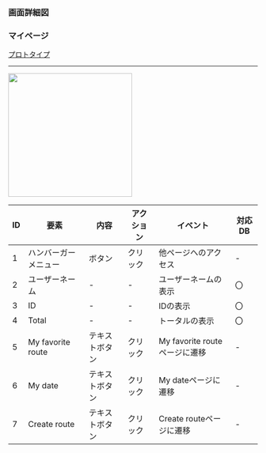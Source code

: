 ### 画面詳細図
### マイページ
[プロトタイプ](https://www.figma.com/file/YLXi0XXJfyq6239uKAU8LF/cyclinger?node-id=103%3A548)
*****
<img src="./image/.png" width="250">

|ID|要素|内容|アクション|イベント|対応DB|
|--|----|----|---------|--------|------|
|1|ハンバーガーメニュー|ボタン|クリック|他ページへのアクセス|-|
|2|ユーザーネーム|-|-|ユーザーネームの表示|〇|
|3|ID|-|-|IDの表示|〇|
|4|Total|-|-|トータルの表示|〇|
|5|My favorite route|テキストボタン|クリック|My favorite routeページに遷移|-|
|6|My date|テキストボタン|クリック|My dateページに遷移|-|
|7|Create route|テキストボタン|クリック|Create routeページに遷移|-|
